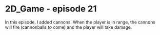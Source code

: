 # 2D_Game - episode 21

In this episode, I added cannons. When the player is in range, the cannons will fire (cannonballs to come) and the player will take damage.
